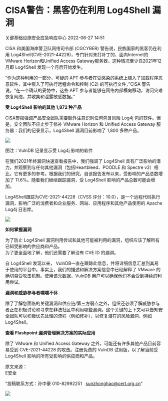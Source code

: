 #  CISA警告：黑客仍在利用 Log4Shell 漏洞   
 关键基础设施安全应急响应中心   2022-06-27 14:51  
  
CISA 和美国海岸警卫队网络司令部 (CGCYBER) 警告说，民族国家的黑客仍在利用 Log4Shell(CVE-2021-44228)，专门针对未打补丁的、面向Internet的VMware Horizon和Unified Access Gateway服务器。这种情况至少自2021年12月即 Log4Shell 发现一个月后开始发生。  
  
“作为这种利用的一部分，可疑的 APT 参与者在受感染的系统上植入了加载程序恶意软件，其中嵌入了可执行远程命令和控制 (C2) 的可执行文件，”CISA 警告说。“在一个确认的妥协中，这些 APT 参与者能够在网络内部横向移动，访问灾难恢复网络，并收集和泄露敏感数据。”  
  
**受 Log4Shell 影响的其他 1,872 种产品**  
  
CISA警报强调产品安全团队需要额外注意识别任何包含风险 Log4j 包的软件。但是，安全团队不应止步于修补 VMware Horizon 和 Unified Access Gateway 服务器：我们的记录显示，Log4Shell 漏洞目前影响了 1,800 多种产品。  
  
![](https://mmbiz.qpic.cn/mmbiz_png/QmbJGbR2j6wUwCJULdhV5AV45OOWFib5azAg6jM2WFY5pCxkibqWEoR9hqdTQlFYwC1f3rqPudpWnmV7uWg57M9Q/640?wx_fmt=png "")  
  
图注：VulnDB 记录显示受 Log4j 影响的软件  
  
在我们2021年终漏洞快速查看报告中，我们强调了 Log4Shell 具有广泛影响的潜力，并观察到与任何其他漏洞（包括Heartbleed、POODLE 和 Spectre v2）相比，它有更多的参考。根据我们的研究，自该报告发布以来，受影响的产品总数增加了 11.6%。随着我们继续跟踪漏洞，受 Log4Shell 影响的产品总数可能会增加。  
  
Log4Shell跟踪为CVE-2021-44228（CVSS 评分：10.0），是一个远程代码执行漏洞，影响广泛的消费者和企业服务、网站、应用程序和其他产品使用的 Apache Log4j 日志库。  
  
![](https://mmbiz.qpic.cn/mmbiz_jpg/QmbJGbR2j6wUwCJULdhV5AV45OOWFib5aDxBG3Hk6Dprt5LmAldsibezMu7OzMDMY4qUtozJQq09aeX8NRIg8WMw/640?wx_fmt=jpeg "")  
  
**如何掌握漏洞**  
  
为了防止 Log4Shell 漏洞利用尝试和其他可能被利用的漏洞，组织应该了解所有已知受影响的供应商和产品。  
为了更全面地了解，他们还需要了解没有 CVE ID 的漏洞。  
  
自 Log4Shell 发现以来， VulnDB一直在跟踪此信息，并将详细信息汇总到其易于使用的平台中。事实上，我们的描述和解决方案信息中已经解释了 VMware 的确切易受攻击机制。使用该元数据，VulnDB 用户可以确保他们不会受到持续的利用尝试。  
  
**漏洞和威胁参与者喋喋不休**  
  
除了了解您面临的关键漏洞和供应链/第三方弱点之外，组织还必须了解威胁参与者正在积极讨论和寻求在非法社区中利用哪些漏洞。这个关键的上下文可以告知安全团队可以积极优先处理的流程（例如修补），以修复潜在的风险漏洞，例如 Log4Shell。  
  
**查看 Flashpoint 漏洞管理解决方案的实际应用**  
  
除了 VMware 和 Unified Access Gateway 之外，可能还有许多其他产品目前容易受到 CVE-2021-44228 的攻击。注册免费的 VulnDB 试用版，以了解当前受 Log4Shell 影响的所有受影响的供应商和产品。  
  
  
  
原文来源：  
E安全  
  
“投稿联系方式：孙中豪 010-82992251   sunzhonghao@cert.org.cn”  
  
![](https://mmbiz.qpic.cn/sz_mmbiz_jpg/iaz5iaQYxGogucKMiatGyfBHlfj74r3CyPxEBrV0oOOuHICibgHwtoIGayOIcmJCIsAn02z2yibtfQylib07asMqYAEw/640?wx_fmt=jpeg "")  
  
